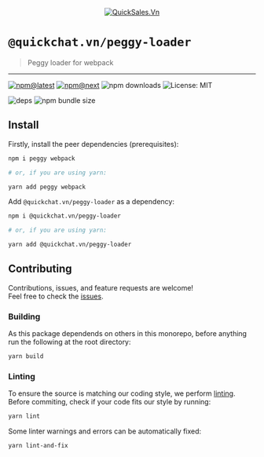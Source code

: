 <!--header-->

<p align="center">
  <a href="https://quickchat.vn" title="QuickSales.Vn">
    <img src="https://github.com/QuickSales/QuickSales.Vn.Artwork/raw/master/Logos/2020/png/logo-horizontal-red.png" alt="QuickSales.Vn" />
  </a>
</p>

# `@quickchat.vn/peggy-loader`

> Peggy loader for webpack

---

[![npm@latest](https://img.shields.io/npm/v/@quickchat.vn/peggy-loader/latest?style=flat-square)](https://www.npmjs.com/package/@quickchat.vn/peggy-loader/v/latest) [![npm@next](https://img.shields.io/npm/v/@quickchat.vn/peggy-loader/next?style=flat-square)](https://www.npmjs.com/package/@quickchat.vn/peggy-loader/v/next) ![npm downloads](https://img.shields.io/npm/dw/@quickchat.vn/peggy-loader?style=flat-square) ![License: MIT](https://img.shields.io/npm/l/@quickchat.vn/peggy-loader?style=flat-square)

![deps](https://img.shields.io/librariesio/release/npm/@quickchat.vn/peggy-loader?style=flat-square) ![npm bundle size](https://img.shields.io/bundlephobia/min/@quickchat.vn/peggy-loader?style=flat-square)

<!--/header-->

## Install

<!--install-->

Firstly, install the peer dependencies (prerequisites):

```sh
npm i peggy webpack

# or, if you are using yarn:

yarn add peggy webpack
```

Add `@quickchat.vn/peggy-loader` as a dependency:

```sh
npm i @quickchat.vn/peggy-loader

# or, if you are using yarn:

yarn add @quickchat.vn/peggy-loader
```

<!--/install-->

## Contributing

<!--contributing(msg)-->

Contributions, issues, and feature requests are welcome!<br />
Feel free to check the [issues](https://github.com/QuickSales/fuselage/issues).

<!--/contributing(msg)-->

### Building

As this package dependends on others in this monorepo, before anything run the following at the root directory:

<!--yarn(build)-->

```sh
yarn build
```

<!--/yarn(build)-->

### Linting

To ensure the source is matching our coding style, we perform [linting](<https://en.wikipedia.org/wiki/Lint_(software)>).
Before commiting, check if your code fits our style by running:

<!--yarn(lint)-->

```sh
yarn lint
```

<!--/yarn(lint)-->

Some linter warnings and errors can be automatically fixed:

<!--yarn(lint-and-fix)-->

```sh
yarn lint-and-fix
```

<!--/yarn(lint-and-fix)-->
